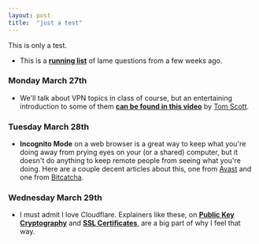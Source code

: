 ```yaml
---
layout: post
title:  "just a test"
---
```


This is only a test.

- This is a [**running list**](/assets/VPN_questions.html) of lame questions from a few weeks ago.

### Monday March 27th

- We'll talk about VPN topics in class of course, but an entertaining introduction to some of them [**can be found in this video**](https://www.youtube.com/watch?v=WVDQEoe6ZWY) by [Tom Scott](https://en.wikipedia.org/wiki/Tom_Scott_(presenter)).



### Tuesday March 28th


- **Incognito Mode** on a web browser is a great way to keep what you're doing away from prying eyes on your (or a shared) computer, but it doesn't do anything to keep remote people from seeing what you're doing. Here are a couple decent articles about this, one from [Avast](https://www.avast.com/c-what-is-incognito-mode
) and one from [Bitcatcha](https://www.bitcatcha.com/blog/can-wifi-owner-see-what-sites-visited-incognito/). 



### Wednesday March 29th

- I must admit I love Cloudflare. Explainers like these, on [**Public Key Cryptography**](https://www.cloudflare.com/learning/ssl/how-does-public-key-encryption-work/) and [**SSL Certificates**](https://www.cloudflare.com/learning/ssl/what-is-an-ssl-certificate/), are a big part of why I feel that way.



